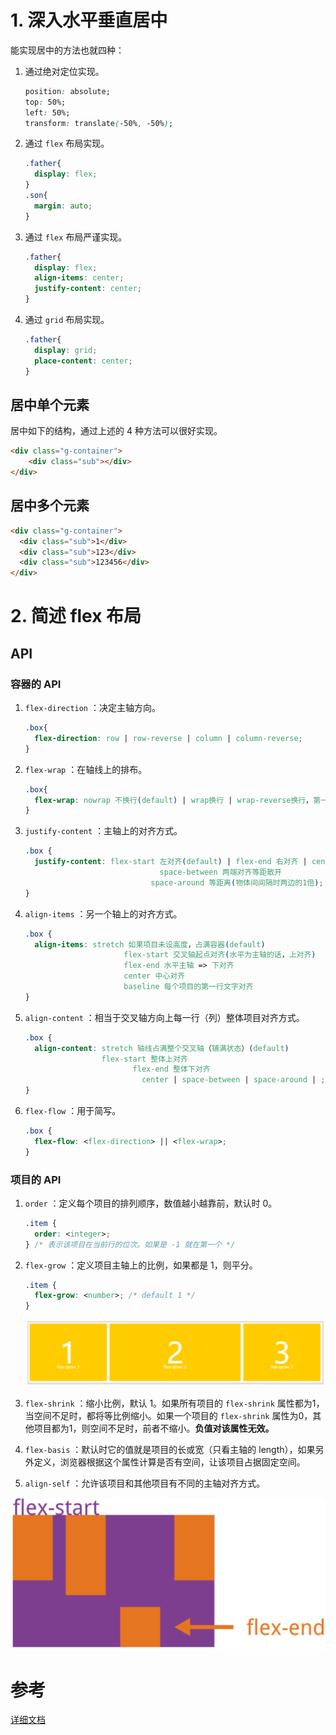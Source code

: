 # 1. 深入水平垂直居中

能实现居中的方法也就四种：

1. 通过绝对定位实现。

   ```css
   position: absolute;
   top: 50%;
   left: 50%;
   transform: translate(-50%, -50%);
   ```

2. 通过 `flex` 布局实现。

   ```css
   .father{
     display: flex;
   }
   .son{
     margin: auto;
   }
   ```

3. 通过 `flex` 布局严谨实现。

   ```css
   .father{
     display: flex;
     align-items: center;
     justify-content: center;
   }
   ```

4. 通过 `grid` 布局实现。

   ```css
   .father{
     display: grid;
     place-content: center;
   }
   ```



## 居中单个元素

居中如下的结构，通过上述的 4 种方法可以很好实现。

```html
<div class="g-container">
    <div class="sub"></div>
</div>
```



## 居中多个元素

```html
<div class="g-container">
  <div class="sub">1</div>
  <div class="sub">123</div>
  <div class="sub">123456</div>
</div>
```



# 2. 简述 flex 布局

## API

### 容器的 API

1. `flex-direction` ：决定主轴方向。

   ```css
   .box{
     flex-direction: row | row-reverse | column | column-reverse;
   }
   ```

2. `flex-wrap` ：在轴线上的排布。

   ```css
   .box{
     flex-wrap: nowrap 不换行(default) | wrap换行 | wrap-reverse换行，第一行在下方;
   }
   ```

3. `justify-content` ：主轴上的对齐方式。

   ```css
   .box {
     justify-content: flex-start 左对齐(default) | flex-end 右对齐 | center 居中 
       							 space-between 两端对齐等距散开
       						   space-around 等距离(物体间间隔时两边的1倍);
   }
   ```

4. `align-items` ：另一个轴上的对齐方式。

   ```css
   .box {
     align-items: stretch 如果项目未设高度，占满容器(default)
       					 flex-start 交叉轴起点对齐(水平为主轴的话，上对齐)
       					 flex-end 水平主轴 => 下对齐
       					 center 中心对齐
       					 baseline 每个项目的第一行文字对齐
   }
   ```

5. `align-content` ：相当于交叉轴方向上每一行（列）整体项目对齐方式。

   ```css
   .box {
     align-content: stretch 轴线占满整个交叉轴（铺满状态）(default)
                    flex-start 整体上对齐
       					   flex-end 整体下对齐
       						 center | space-between | space-around | ;
   }
   ```

6. `flex-flow` ：用于简写。

   ```css
   .box {
     flex-flow: <flex-direction> || <flex-wrap>;
   }
   ```

   

### 项目的 API

1. `order` ：定义每个项目的排列顺序，数值越小越靠前，默认时 0。

   ```css
   .item {
     order: <integer>;
   } /* 表示该项目在当前行的位次。如果是 -1 就在第一个 */
   ```

2. `flex-grow` ：定义项目主轴上的比例，如果都是 1，则平分。

   ```css
   .item {
     flex-grow: <number>; /* default 1 */
   }
   ```

   ![截屏2021-02-07 下午10.29.24](images/%E6%88%AA%E5%B1%8F2021-02-07%20%E4%B8%8B%E5%8D%8810.29.24.png)

3. `flex-shrink` ：缩小比例，默认 1。如果所有项目的 `flex-shrink` 属性都为1，当空间不足时，都将等比例缩小。如果一个项目的 `flex-shrink` 属性为0，其他项目都为1，则空间不足时，前者不缩小。**负值对该属性无效。**
4. `flex-basis` ：默认时它的值就是项目的长或宽（只看主轴的 length），如果另外定义，浏览器根据这个属性计算是否有空间，让该项目占据固定空间。
5. `align-self` ：允许该项目和其他项目有不同的主轴对齐方式。

<img src="images/%E6%88%AA%E5%B1%8F2021-02-07%20%E4%B8%8B%E5%8D%8810.34.25.png" alt="截屏2021-02-07 下午10.34.25" style="zoom:50%;" />





# 参考

[详细文档](/Users/zhangjunjie/Desktop/github/blog/HTML&CSS/02Flex布局.md)





